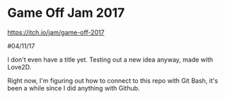 
# Game Off Jam 2017
https://itch.io/jam/game-off-2017

#04/11/17

I don't even have a title yet. Testing out a new idea anyway, made with Love2D.

Right now, I'm figuring out how to connect to this repo with Git Bash, it's been a while since I did anything with Github.
